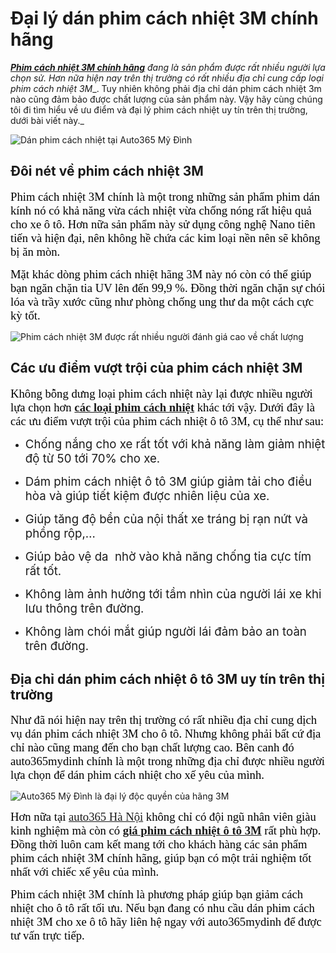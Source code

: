 
# **Đại lý dán phim cách nhiệt 3M chính hãng**

_[**Phim cách nhiệt 3M chính hãng**](https://auto365mydinh.vn/cac-san-pham/phim-cach-nhiet-3m) đang là sản phẩm được rất nhiều người lựa chọn sử. Hơn nữa hiện nay trên thị trường có rất nhiều địa chỉ cung cấp loại_ _phim cách nhiệt 3M__. Tuy nhiên không phải địa chỉ dán phim cách nhiệt 3m nào cũng đảm bảo được chất lượng của sản phẩm này. Vậy hãy cùng chúng tôi đi tìm hiểu về ưu điểm và đại lý phim cách nhiệt uy tín trên thị trường, dưới bài viết này._

![Dán phim cách nhiệt tại Auto365 Mỹ Đình](https://auto365mydinh.vn/wp-content/uploads/2021/06/auto365-my-dinh-dan-phim-cach-nhiet-cho-o-to.jpg)

## **Đôi nét về phim cách nhiệt 3M**

<span style="background-color:transparent; color:rgb(0, 0, 0); font-family:times new roman; font-size:14pt">Phim cách nhiệt 3M chính là một trong những sản phẩm phim dán kính nó có khả năng vừa cách nhiệt vừa chống nóng rất hiệu quả cho xe ô tô. Hơn nữa sản phẩm này sử dụng công nghệ Nano tiên tiến và hiện đại, nên không hề chứa các kim loại nền nên sẽ không bị ăn mòn.</span>

<span style="background-color:transparent; color:rgb(0, 0, 0); font-family:times new roman; font-size:14pt">Mặt khác dòng phim cách nhiệt hãng 3M này nó còn có thể giúp bạn ngăn chặn tia UV lên đến 99,9 %. Đồng thời ngăn chặn sự chói lóa và trầy xước cũng như phòng chống ung thư da một cách cực kỳ tốt.</span>

![Phim cách nhiệt 3M được rất nhiều người đánh giá cao về chất lượng](https://auto365mydinh.vn/wp-content/uploads/2021/06/phim-cach-nhiet-3m-luon-duoc-danh-gia-cao-ve-chat-luong.jpg)

## **Các ưu điểm vượt trội của phim cách nhiệt 3M**

<span style="background-color:transparent; color:rgb(0, 0, 0); font-family:times new roman; font-size:14pt">Không bỗng dưng loại phim cách nhiệt này lại được nhiều người lựa chọn hơn [**các loại phim cách nhiệt**](https://auto365mydinh.vn/phim-cach-nhiet) khác tới vậy. Dưới đây là các ưu điểm vượt trội của phim cách nhiệt ô tô 3M, cụ thể như sau:</span>

*   <span style="background-color:transparent; font-size:14pt">Chống nắng cho xe rất tốt với khả năng làm giảm nhiệt độ từ 50 tới 70% cho xe.</span>

*   <span style="background-color:transparent; font-size:14pt">Dám phim cách nhiệt ô tô 3M giúp giảm tải cho điều hòa và giúp tiết kiệm được nhiên liệu của xe.</span>

*   <span style="background-color:transparent; font-size:14pt">Giúp tăng độ bền của nội thất xe tráng bị rạn nứt và phồng rộp,…</span>

*   <span style="background-color:transparent; font-size:14pt">Giúp bảo vệ da  nhờ vào khả năng chống tia cực tím rất tốt.</span>

*   <span style="background-color:transparent; font-size:14pt">Không làm ảnh hưởng tới tầm nhìn của người lái xe khi lưu thông trên đường.</span>

*   <span style="background-color:transparent; font-size:14pt">Không làm chói mắt giúp người lái đảm bảo an toàn trên đường.</span>

## **Địa chỉ dán phim cách nhiệt ô tô 3M uy tín trên thị trường**

<span style="background-color:transparent; color:rgb(0, 0, 0); font-family:times new roman; font-size:14pt">Như đã nói hiện nay trên thị trường có rất nhiều địa chỉ cung dịch vụ dán phim cách nhiệt 3M cho ô tô. Nhưng không phải bất cứ địa chỉ nào cũng mang đến cho bạn chất lượng cao. Bên canh đó auto365mydinh chính là một trong những địa chỉ được nhiều người lựa chọn để dán phim cách nhiệt cho xế yêu của mình.</span>

![Auto365 Mỹ Đình là đại lý độc quyền của hãng 3M](https://auto365mydinh.vn/wp-content/uploads/2021/06/auto365-my-dinh-co-chung-chi-dai-ly-phan-phoi-3m-tai-viet-nam.jpg)

<span style="background-color:transparent; color:rgb(0, 0, 0); font-family:times new roman; font-size:14pt">Hơn nữa tại [auto365 Hà Nội](https://auto365mydinh.vn/) không chỉ có đội ngũ nhân viên giàu kinh nghiệm mà còn có [**giá phim cách nhiệt ô tô 3M**](https://gia-phim-cach-nhiet-3m.glitch.me/) rất phù hợp. Đồng thời luôn cam kết mang tới cho khách hàng các sản phẩm phim cách nhiệt 3M chính hãng, giúp bạn có một trải nghiệm tốt nhất với chiếc xế yêu của mình.</span>

<span style="background-color:transparent; color:rgb(0, 0, 0); font-family:times new roman; font-size:14pt">Phim cách nhiệt 3M chính là phương pháp giúp bạn giảm cách nhiệt cho ô tô rất tối ưu. Nếu bạn đang có nhu cầu dán phim cách nhiệt 3M cho xe ô tô hãy liên hệ ngay với auto365mydinh để được tư vấn trực tiếp.</span>
